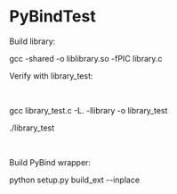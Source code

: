 # PyBindTest

Build library:

gcc -shared -o liblibrary.so -fPIC library.c

Verify with library_test:

&nbsp;

gcc library_test.c -L. -llibrary -o library_test

./library_test

&nbsp;

Build PyBind wrapper:

python setup.py build_ext --inplace
